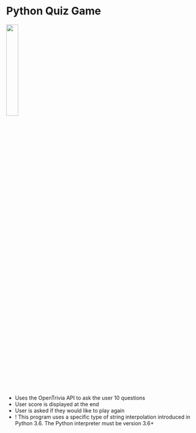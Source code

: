 # Python Quiz Game

<img src="https://upload.wikimedia.org/wikipedia/commons/thumb/c/c3/Python-logo-notext.svg/1200px-Python-logo-notext.svg.png" width="25%">

- Uses the OpenTrivia API to ask the user 10 questions
- User score is displayed at the end
- User is asked if they would like to play again
- ! This program uses a specific type of string interpolation introduced in Python 3.6. The Python interpreter must be version 3.6+
